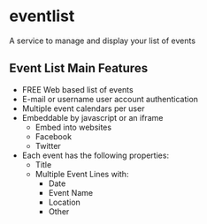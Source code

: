 # eventlist
A service to manage and display your list of events

## Event List Main Features
- FREE Web based list of events
- E-mail or username user account authentication
- Multiple event calendars per user
- Embeddable by javascript or an iframe
  - Embed into websites
  - Facebook
  - Twitter
- Each event has the following properties:
  - Title
  - Multiple Event Lines with:
    - Date
    - Event Name
    - Location
    - Other
